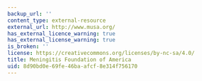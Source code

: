 ```yaml
---
backup_url: ''
content_type: external-resource
external_url: http://www.musa.org/
has_external_licence_warning: true
has_external_license_warning: true
is_broken: ''
license: https://creativecommons.org/licenses/by-nc-sa/4.0/
title: Meningitis Foundation of America
uid: 8d90bd0e-69fe-46ba-afcf-8e314f756170
---
```

